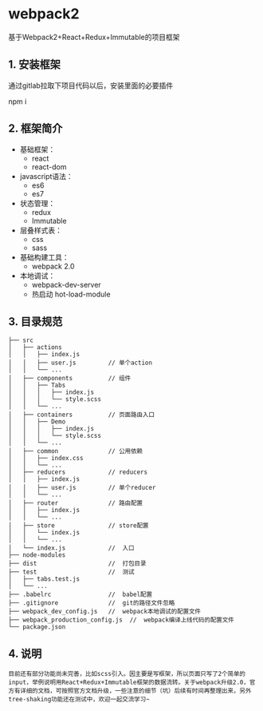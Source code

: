 # webpack2
基于Webpack2+React+Redux+Immutable的项目框架

## 1. 安装框架  ##

通过gitlab拉取下项目代码以后，安装里面的必要插件

npm i

## 2. 框架简介 ##

+ 基础框架：
    + react
    + react-dom
+ javascript语法：
    + es6
    + es7
+ 状态管理：
    + redux
    + Immutable
+ 层叠样式表：
    + css  
    + sass  
+ 基础构建工具：
    + webpack 2.0
+ 本地调试：
    + webpack-dev-server
    + 热启动 hot-load-module 

## 3. 目录规范 ##

    ├── src
	│   ├── actions
	│   │   ├── index.js	
	│   │   ├── user.js			// 单个action
	│   │   └── ...
	│   ├── components			// 组件
	│   │   ├── Tabs
	│   │   │   ├── index.js
	│   │   │   └── style.scss
	│   │   └── ...
	│   ├── containers			// 页面路由入口
	│   │   ├── Demo
	│   │   │   ├── index.js
	│   │   │   └── style.scss
	│   │   └── ...
	│   ├── common				// 公用依赖
	│   │   ├── index.css
	│   │   └── ...
	│   ├── reducers			// reducers
	│   │   ├── index.js
	│   │   ├── user.js			// 单个reducer
	│   │   └── ...
	│   ├── router				// 路由配置
	│   │   ├── index.js
	│   │   └── ...
	│   ├── store				// store配置
	│   │   └── index.js
	│   │   └── ...
	│   └── index.js			//	入口
	├── node-modules
	├── dist					//	打包目录
	├── test					//	测试
	│   ├── tabs.test.js
	│   └── ...
	├── .babelrc				//	babel配置
	├── .gitignore              //	git的路径文件忽略
	├── webpack_dev_config.js   //	webpack本地调试的配置文件
	├── webpack_production_config.js  //  webpack编译上线代码的配置文件
	└── package.json

## 4. 说明  ##

	目前还有部分功能尚未完善，比如scss引入。因主要是写框架，所以页面只写了2个简单的input，举例说明用React+Redux+Immutable框架的数据流转。关于webpack升级2.0，官方有详细的文档，可按照官方文档升级，一些注意的细节（坑）后续有时间再整理出来，另外tree-shaking功能还在测试中，欢迎一起交流学习~
